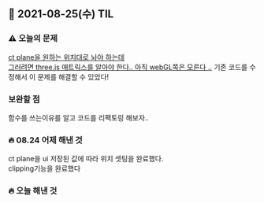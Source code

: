 ## 📆 2021-08-25(수) TIL


### ⚠️ 오늘의 문제 
<u>ct plane을 원하는 위치대로 놔야 하는데  
그러려면 three.js 매트릭스를 알아야 한다..
아직 webGL쪽은 모른다 ..</u> 기존 코드를 수정해서 이 문제를 해결할 수 있었다!

### 보완할 점
함수를 쓰는이유를 알고 코드를 리팩토링 해보자..

### 🔥 08.24 어제 해낸 것
ct plane을 ui 저장된 값에 따라 위치 셋팅을 완료했다.<br>
clipping기능을 완료했다

### 🔥 오늘 해낸 것  
